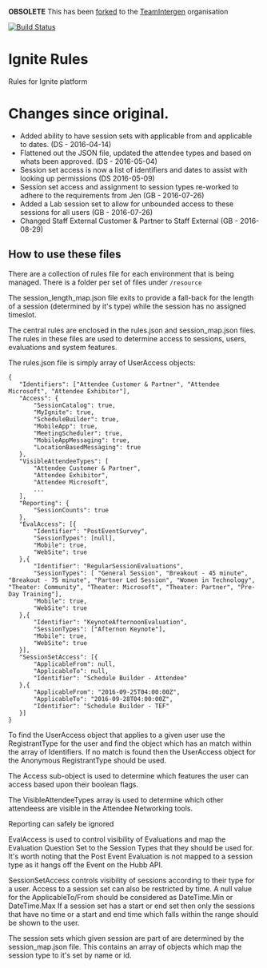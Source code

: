 **OBSOLETE** This has been [forked](https://github.com/TeamIntergen/ignite) to the [TeamIntergen](https://github.com/TeamIntergen/) organisation

[![Build Status](https://travis-ci.org/intergenignite/ignite.svg?branch=master)](https://travis-ci.org/intergenignite/ignite)

# Ignite Rules
Rules for Ignite platform

# Changes since original.
 - Added ability to have session sets with applicable from and applicable to dates. (DS - 2016-04-14)
 - Flattened out the JSON file, updated the attendee types and based on whats been approved. (DS - 2016-05-04)
 - Session set access is now a list of identifiers and dates to assist with looking up permissions (DS 2016-05-09)
 - Session set access and assignment to session types re-worked to adhere to the requirements from Jen (GB - 2016-07-26)
 - Added a Lab session set to allow for unbounded access to these sessions for all users (GB - 2016-07-26)
 - Changed Staff External Customer & Partner to Staff External (GB - 2016-08-29)

 ## How to use these files

 There are a collection of rules file for each environment that is being managed. There is a folder per set of files under ```/resource```

 The session\_length\_map.json file exits to provide a fall-back for the length of a session (determined by it's type) while the session has no assigned timeslot.

 The central rules are enclosed in the rules.json and session\_map.json files.
 The rules in these files are used to determine access to sessions, users, evaluations and system features.

 The rules.json file is simply array of UserAccess objects:
 ```
 {
    "Identifiers": ["Attendee Customer & Partner", "Attendee Microsoft", "Attendee Exhibitor"],
    "Access": {
        "SessionCatalog": true,
        "MyIgnite": true,
        "ScheduleBuilder": true,
        "MobileApp": true,
        "MeetingScheduler": true,
        "MobileAppMessaging": true,
        "LocationBasedMessaging": true
    },
    "VisibleAttendeeTypes": [
        "Attendee Customer & Partner",
        "Attendee Exhibitor",
        "Attendee Microsoft",
        ...
    ],
    "Reporting": {
        "SessionCounts": true
    },
    "EvalAccess": [{
        "Identifier": "PostEventSurvey",
        "SessionTypes": [null],
        "Mobile": true,
        "WebSite": true
    },{
        "Identifier": "RegularSessionEvaluations",
        "SessionTypes": [ "General Session", "Breakout - 45 minute", "Breakout - 75 minute", "Partner Led Session", "Women in Technology", "Theater: Community", "Theater: Microsoft", "Theater: Partner", "Pre-Day Training"],
        "Mobile": true,
        "WebSite": true
    },{
        "Identifier": "KeynoteAfternoonEvaluation",
        "SessionTypes": ["Afternon Keynote"],
        "Mobile": true,
        "WebSite": true
    }],
    "SessionSetAccess": [{
        "ApplicableFrom": null,
        "ApplicableTo": null,
        "Identifier": "Schedule Builder - Attendee"
    },{
        "ApplicableFrom": "2016-09-25T04:00:00Z",
        "ApplicableTo": "2016-09-28T04:00:00Z",
        "Identifier": "Schedule Builder - TEF"
    }]
}
 ```
 To find the UserAccess object that applies to a given user use the RegistrantType for the user and find the object which has an match within the array of Identifiers. If no match is found then the UserAccess object for the Anonymous RegistrantType should be used.

 The Access sub-object is used to determine which features the user can access based upon their boolean flags.

 The VisibleAttendeeTypes array is used to determine which other attendeess are visible in the Attendee Networking tools.

 Reporting can safely be ignored

 EvalAccess is used to control visibility of Evaluations and map the Evaluation Question Set to the Session Types that they should be used for. It's worth noting that the Post Event Evaluation is not mapped to a session type as it hangs off the Event on the Hubb API.

 SessionSetAccess controls visibility of sessions according to their type for a user.
 Access to a session set can also be restricted by time. A null value for the ApplicableTo/From should be considered as DateTime.Min or DateTime.Max
 If a session set has a start or end set then only the sessions that have no time or a start and end time which falls within the range should be shown to the user.

 The session sets which given session are part of are determined by the session\_map.json file. This contains an array of objects which map the session type to it's set by name or id.
